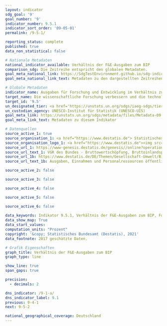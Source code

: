 ```yaml
---
layout: indicator    
sdg_goal: '9'    
goal_number: '9'    
indicator_number: 9.5.1    
indicator_sort_order: '09-05-01'    
permalink: /9-5-1/    

reporting_status: complete    
published: true    
data_non_statistical: false    

# Nationale Metadaten    
national_indicator_available: Verhältnis der F&E-Ausgaben zum BIP    
comparison_sdg: Die Zeitreihe entspricht den globalen Metadaten.    
goal_meta_national_link: https://SdgTestEnvironment.github.io/sdg-indicators/public/MetaDe/9.5.1.pdf    
goal_meta_national_link_text: Metadaten zu den dargestellten Zeitreihen    

# Globale Metadaten    
indicator_name: Ausgaben für Forschung und Entwicklung im Verhältnis zum BIP    
target_name: Die wissenschaftliche Forschung verbessern und die technologischen Kapazitäten der Industriesektoren in allen Ländern und insbesondere in den Entwicklungsländern ausbauen und zu diesem Zweck bis 2030 unter anderem Innovationen fördern und die Anzahl der im Bereich Forschung und Entwicklung tätigen Personen je 1 Million Menschen sowie die öffentlichen und privaten Ausgaben für Forschung und Entwicklung beträchtlich erhöhen    
target_id: '9.5'    
un_designated_tier: <a href='https://unstats.un.org/sdgs/iaeg-sdgs/tier-classification/' title='Klicken Sie hier um weitere Informationen zur UN-Tier-Klassifikation zu erhalten.'  target='_blank'>Tier I</a>    
un_custodian_agency: UNESCO-Institut für Statistik (UNESCO-UIS)    
goal_meta_link: https://unstats.un.org/sdgs/metadata/files/Metadata-09-05-01.pdf    
goal_meta_link_text: Metadaten zu diesem Indikator        

# Datenquellen
source_active_1: true
source_organisation_1: <a href="https://www.destatis.de"> Statistisches Bundesamt (Destatis) </a>
source_organisation_logo_1: <a href="https://www.destatis.de"><img src="https://g205sdgs.github.io/sdg-indicators/public/OrgImgDe/destatis.png" alt="Logo destatis" style="height:60px; width:148px"/></a>
source_url_1: https://www-genesis.destatis.de/genesis//online?operation=table&code=81000-0001&bypass=true&language=de
source_url_text_1: VGR des Bundes - Bruttowertschöpfung, Bruttoinlandsprodukt (nominal/preisbereinigt) – GENESIS online 81000-0001
source_url_1b: https://www.destatis.de/DE/Themen/Gesellschaft-Umwelt/Bildung-Forschung-Kultur/Forschung-Entwicklung/_inhalt.html
source_url_text_1b: Ausgaben, Einnahmen und Personalressourcen öffentlicher und öffentlich geförderter Einrichtungen für Wissenschaft, Forschung und Entwicklung - Fachserie 14, Reihe 3.6 - 2016

source_active_2: false

source_active_3: false

source_active_4: false

source_active_5: false

source_active_6: false
    
data_keywords: Indikator 9.5.1, Verhältnis der F&E-Ausgaben zum BIP, Forschung und Entwicklung, Organisation der Vereinten Nationen für Bildung, Wissenschaft und Kultur (UNESCO)    
data_show_map: True    
data_start_values:     
computation_units: "Prozent"    
copyright: '&copy; Statistisches Bundesamt (Destatis), 2021'    
data_footnote: 2017 geschätzte Daten.    

# Grafik Eigenschaften    
graph_title: Verhältnis der F&E-Ausgaben zum BIP    
graph_type: line    

show_line: true
span_gaps: true

precision:
  - decimals: 2    

dns_indicator: /9-1-a/
dns_indicator_label: 9.1
previous: 9-4-1    
next: 9-5-2    

national_geographical_coverage: Deutschland    
---
```


<span></span>